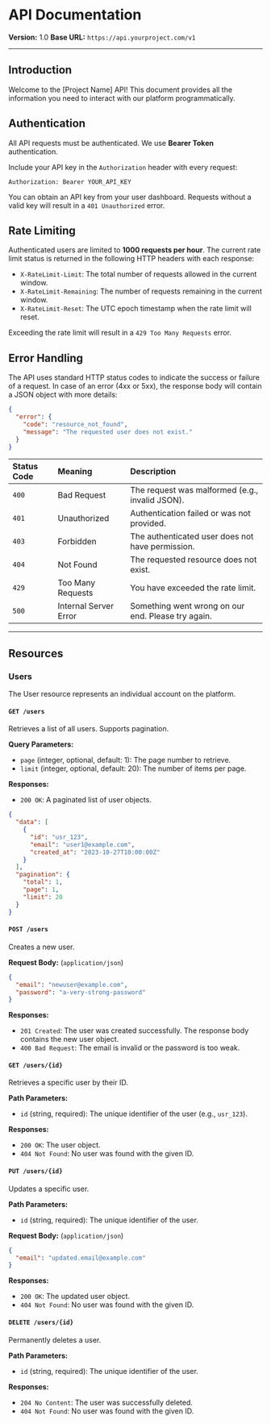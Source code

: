 # API Documentation

**Version:** 1.0
**Base URL:** `https://api.yourproject.com/v1`

---

## Introduction

Welcome to the [Project Name] API! This document provides all the information you need to interact with our platform programmatically.

## Authentication

All API requests must be authenticated. We use **Bearer Token** authentication.

Include your API key in the `Authorization` header with every request:

`Authorization: Bearer YOUR_API_KEY`

You can obtain an API key from your user dashboard. Requests without a valid key will result in a `401 Unauthorized` error.

## Rate Limiting

Authenticated users are limited to **1000 requests per hour**. The current rate limit status is returned in the following HTTP headers with each response:

-   `X-RateLimit-Limit`: The total number of requests allowed in the current window.
-   `X-RateLimit-Remaining`: The number of requests remaining in the current window.
-   `X-RateLimit-Reset`: The UTC epoch timestamp when the rate limit will reset.

Exceeding the rate limit will result in a `429 Too Many Requests` error.

## Error Handling

The API uses standard HTTP status codes to indicate the success or failure of a request. In case of an error (4xx or 5xx), the response body will contain a JSON object with more details:

```json
{
  "error": {
    "code": "resource_not_found",
    "message": "The requested user does not exist."
  }
}
```

| Status Code | Meaning               | Description                                           |
| :---------- | :-------------------- | :---------------------------------------------------- |
| `400`       | Bad Request           | The request was malformed (e.g., invalid JSON).       |
| `401`       | Unauthorized          | Authentication failed or was not provided.            |
| `403`       | Forbidden             | The authenticated user does not have permission.      |
| `404`       | Not Found             | The requested resource does not exist.                |
| `429`       | Too Many Requests     | You have exceeded the rate limit.                     |
| `500`       | Internal Server Error | Something went wrong on our end. Please try again.    |

---

## Resources

### Users

The User resource represents an individual account on the platform.

#### `GET /users`

Retrieves a list of all users. Supports pagination.

**Query Parameters:**
-   `page` (integer, optional, default: 1): The page number to retrieve.
-   `limit` (integer, optional, default: 20): The number of items per page.

**Responses:**
-   `200 OK`: A paginated list of user objects.

```json
{
  "data": [
    {
      "id": "usr_123",
      "email": "user1@example.com",
      "created_at": "2023-10-27T10:00:00Z"
    }
  ],
  "pagination": {
    "total": 1,
    "page": 1,
    "limit": 20
  }
}
```

#### `POST /users`

Creates a new user.

**Request Body:** (`application/json`)

```json
{
  "email": "newuser@example.com",
  "password": "a-very-strong-password"
}
```

**Responses:**
-   `201 Created`: The user was created successfully. The response body contains the new user object.
-   `400 Bad Request`: The email is invalid or the password is too weak.

#### `GET /users/{id}`

Retrieves a specific user by their ID.

**Path Parameters:**
-   `id` (string, required): The unique identifier of the user (e.g., `usr_123`).

**Responses:**
-   `200 OK`: The user object.
-   `404 Not Found`: No user was found with the given ID.

#### `PUT /users/{id}`

Updates a specific user.

**Path Parameters:**
-   `id` (string, required): The unique identifier of the user.

**Request Body:** (`application/json`)

```json
{
  "email": "updated.email@example.com"
}
```

**Responses:**
-   `200 OK`: The updated user object.
-   `404 Not Found`: No user was found with the given ID.

#### `DELETE /users/{id}`

Permanently deletes a user.

**Path Parameters:**
-   `id` (string, required): The unique identifier of the user.

**Responses:**
-   `204 No Content`: The user was successfully deleted.
-   `404 Not Found`: No user was found with the given ID.